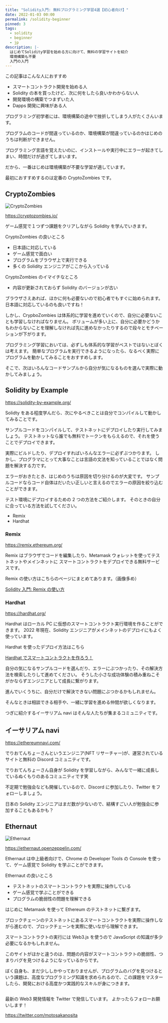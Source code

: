 ```yaml
---
title: "Solidity入門: 無料プログラミング学習4選【初心者向け】"
date: 2022-01-03 00:00
permalink: /solidity-beginner
pinned: 3
tags:
  - solidity
  - beginner
  - jp
description: |-
  はじめてSolidity学習を始める方に向けて、無料の学習サイトを紹介
  環境構築も不要
  入門の入門
---
```


この記事はこんな人におすすめ

- スマートコントラクト開発を始める人
- Solidity の本を買ったけど、次に何をしたら良いかわからない人
- 開発環境の構築でつまずいた人
- Dapps 開発に興味がある人

プログラミング初学者には、環境構築の途中で挫折してしまう人がたくさんいます。

プログラムのコードが間違っているのか、環境構築が間違っているのかはじめのうちは判断ができません。

プログラミング言語を覚えたいのに、インストールや実行中にエラーが起きてしまい、時間だけが過ぎてしまいます。

だから、一番はじめは環境構築が不要な学習が適しています。

最初におすすめするのは定番の CryptoZombies です。

## CryptoZombies

![CryptoZombies](/media/solidity-beginner/1.png)

https://cryptozombies.io/

ゲーム感覚で１つずつ課題をクリアしながら Solidity を学んでいきます。

CryptoZombies の良いところ

- 日本語に対応している
- ゲーム感覚で面白い
- プログラムをブラウザ上で実行できる
- 多くの Solidity エンジニアがここから入っている

CryptoZombies のイマイチなところ

- 内容が更新されておらず Solidity のバージョンが古い

ブラウザさえあれば、ほかに何も必要ないので初心者でもすぐに始められます。日本語に対応しているのも良いですね！

しかし、CrypboZombies は体系的に学習を進めていくので、自分に必要ないことも学習しなければなりません。
ボリュームが多い上に、自分に必要かどうかもわからないことを理解しなければ先に進めなかったりするので段々とモチベーションが下がります。

プログラミング学習においては、必ずしも体系的な学習がベストではないとぼくは考えます。
簡単なプログラムを実行できるようになったら、なるべく実際にプログラムを動かしてみることをおすすめします。

そこで、次はいろんなコードサンプルから自分が気になるものを選んで実際に動かしてみましょう。

## Solidity by Example

https://solidity-by-example.org/

Solidty をある程度学んだら、次にやるべきことは自分でコンパイルして動かしてみることです。

サンプルコードをコンパイルして、テストネットにデプロイしたり実行してみましょう。
テストネットなら誰でも無料でトークンをもらえるので、それを使うことでデプロイできます。

実際にビルドしたり、デプロイすればいろんなエラーに必ずぶつかります。
しかし、プログラマにとって大事なことは言語の文法を知っていることではなく問題を解決する力です。

エラーがおきたとき、はじめのうちは原因を切り分けるのが大変です。
サンプルコードならコード自体はだいたい正しいと言えるのでエラーの原因を絞り込むことができます。

テスト環境にデプロイするための 2 つの方法をご紹介します。
そのときの自分に合っている方法を試してください。

- Remix
- Hardhat

### Remix

https://remix.ethereum.org/

Remix はブラウザでコードを編集したり、Metamask ウォレットを使ってテストネットやメインネットに
スマートコントラクトをデプロイできる無料サービスです。

Remix の使い方はこちらのページにまとめてあります。（画像多め）

[Solidity 入門: Remix の使い方](/build-smart-contracts)

### Hardhat

https://hardhat.org/

Hardhat はローカル PC に仮想のスマートコントラクト実行環境を作ることができます。
2022 年現在、Solidity エンジニアがメインネットのデプロイにもよく使っています。

Hardhat を使ったデプロイ方法はこちら

[Hardhat でスマートコントラクトを作ろう！](/hardhat)

自分の気になるサンプルコードを選んだり、エラーにぶつかったり、その解決方法を検索したりして進めてください。
そうした小さな成功体験の積み重ねこそがかならずエンジニアとして成長に繋がります。

進んでいくうちに、自分だけで解決できない問題にぶつかるかもしれません。

そんなときは相談できる相手や、一緒に学習を進める仲間が欲しくなります。

つぎに紹介するイーサリアム navi はそんな人たちが集まるコミュニティです。

## イーサリアム navi

https://ethereumnavi.com/

でりおてんちょーさんというエンジニア(NFT リサーチャー)が、運営されているサイトと無料の Discord コミュニティです。

でりおてんちょーさん自身が Solidity を学習しながら、みんなで一緒に成長しているぬくもりのあるコミュニティです笑

不定期で勉強会なども開催しているので、Discord に参加したり、Twitter をフォローしましょう。

日本の Solidity エンジニアはまだ数が少ないので、結構すごい人が勉強会に参加することもあるかも？

## Ethernaut

![Ethernaut](/media/solidity-beginner/3.png)

https://ethernaut.openzeppelin.com/

Ethernaut は中上級者向けで、Chrome の Developer Tools の Console を使って、ゲーム感覚で Solidity を学ぶことができます。

Ethernaut の良いところ

- テストネットのスマートコントラクトを実際に操作している
- ゲーム感覚で学ぶことができる
- プログラムの脆弱性の問題を理解できる

はじめに Metamask を使って Ethereum のテストネットに繋ぎます。

ブロックチェーンのテストネットにあるスマートコントラクトを実際に操作しながら進むので、ブロックチェーンを実際に使いながら理解できます。

スマートコントラクトの実行には Web3.js を使うので JavaScript の知識が多少必要になるかもしれません。

このサイトがほかと違うのは、問題の内容がスマートコントラクトの脆弱性、つまりバグを見つけるようになっているからです。

ぼく自身も、まだ少ししかやっておりませんが、プログラムのバグを見つけるという課題は、高度なプログラミング知識を求められるので、この課題をマスターしたら、開発における高度かつ実践的なスキルが身につきます。

##

最新の Web3 開発情報を Twitter で発信しています。
よかったらフォローお願いします！

https://twitter.com/motosakanosita
